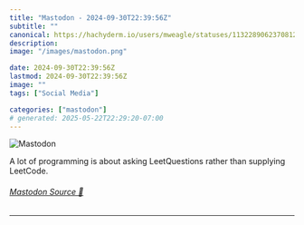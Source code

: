 ```yaml
---
title: "Mastodon - 2024-09-30T22:39:56Z"
subtitle: ""
canonical: https://hachyderm.io/users/mweagle/statuses/113228906237081207
description:
image: "/images/mastodon.png"

date: 2024-09-30T22:39:56Z
lastmod: 2024-09-30T22:39:56Z
image: ""
tags: ["Social Media"]

categories: ["mastodon"]
# generated: 2025-05-22T22:29:20-07:00
---
```

![Mastodon](/images/mastodon.png)

<p>A lot of programming is about asking LeetQuestions rather than supplying LeetCode.</p>


###### [Mastodon Source 🐘](https://hachyderm.io/@mweagle/113228906237081207)

___
